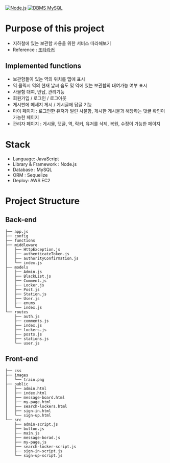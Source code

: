 [![Node.js](https://img.shields.io/badge/node.js-%2343853D.svg?style=for-the-badge&logo=node.js&logoColor=white)](https://nodejs.org/en)
[![DBMS MySQL](https://img.shields.io/badge/dbms-mysql-blue.svg)](https://www.mysql.com/)
# Purpose of this project
- 지하철에 있는 보관함 사용을 위한 서비스 따라해보기 
- Reference : [또타라커](https://apps.apple.com/kr/app/t-locker-%EB%98%90%ED%83%80%EB%9D%BC%EC%BB%A4-%EC%A7%80%ED%95%98%EC%B2%A0-%EB%AC%BC%ED%92%88-%EB%B3%B4%EA%B4%80-%EC%A0%84%EB%8B%AC%ED%95%A8/id1503291383)


## Implemented functions
- 보관함들이 있는 역의 위치를 맵에 표시
- 역 클릭시 역의 현재 날씨 습도 및 역에 있는 보관함의 대여가능 여부 표시
- 사물함 대여, 반납, 관리기능 
- 회원가입 / 로그인 / 로그아웃
- 게시판에 메세지 게시 / 게시글에 답글 기능
- 마이 페이지 : 로그인한 유저가 빌린 사물함, 게시한 게시물과 해당하는 댓글 확인이 가능한 페이지
- 관리자 페이지 : 게시물, 댓글, 역, 락커, 유저를 삭제, 복원, 수정이 가능한 페이지

# Stack
- Language: JavaScript
- Library & Framework : Node.js
- Database : MySQL
- ORM : Sequelize
- Deploy: AWS EC2

# Project Structure
## Back-end
```
├── app.js
├── config
├── functions
├── middleware
│   ├── HttpException.js
│   ├── authenticateToken.js
│   ├── authorityConfirmation.js
│   └── index.js
├── models
│   ├── Admin.js
│   ├── BlackList.js
│   ├── Comment.js
│   ├── Locker.js
│   ├── Post.js
│   ├── Station.js
│   ├── User.js
│   ├── enums
│   └── index.js
└── routes
    ├── auth.js
    ├── comments.js
    ├── index.js
    ├── lockers.js
    ├── posts.js
    ├── stations.js
    └── user.js
```
## Front-end
```
├── css
├── images
│   └── train.png
├── public
│   ├── admin.html
│   ├── index.html
│   ├── message-board.html
│   ├── my-page.html
│   ├── search-lockers.html
│   ├── sign-in.html
│   └── sign-up.html
└── src
    ├── admin-script.js
    ├── button.js
    ├── main.js
    ├── message-borad.js
    ├── my-page.js
    ├── search-locker-script.js
    ├── sign-in-script.js
    └── sign-up-script.js
```
